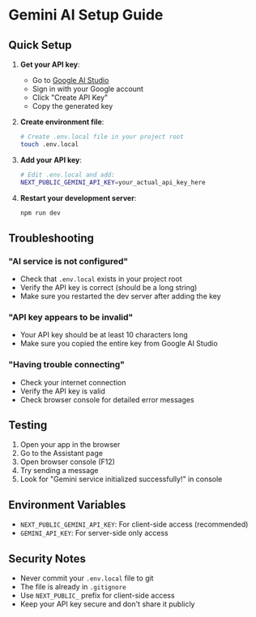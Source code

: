 # Gemini AI Setup Guide

## Quick Setup

1. **Get your API key**:
   - Go to [Google AI Studio](https://makersuite.google.com/app/apikey)
   - Sign in with your Google account
   - Click "Create API Key"
   - Copy the generated key

2. **Create environment file**:
   ```bash
   # Create .env.local file in your project root
   touch .env.local
   ```

3. **Add your API key**:
   ```bash
   # Edit .env.local and add:
   NEXT_PUBLIC_GEMINI_API_KEY=your_actual_api_key_here
   ```

4. **Restart your development server**:
   ```bash
   npm run dev
   ```

## Troubleshooting

### "AI service is not configured"
- Check that `.env.local` exists in your project root
- Verify the API key is correct (should be a long string)
- Make sure you restarted the dev server after adding the key

### "API key appears to be invalid"
- Your API key should be at least 10 characters long
- Make sure you copied the entire key from Google AI Studio

### "Having trouble connecting"
- Check your internet connection
- Verify the API key is valid
- Check browser console for detailed error messages

## Testing

1. Open your app in the browser
2. Go to the Assistant page
3. Open browser console (F12)
4. Try sending a message
5. Look for "Gemini service initialized successfully!" in console

## Environment Variables

- `NEXT_PUBLIC_GEMINI_API_KEY`: For client-side access (recommended)
- `GEMINI_API_KEY`: For server-side only access



## Security Notes

- Never commit your `.env.local` file to git
- The file is already in `.gitignore`
- Use `NEXT_PUBLIC_` prefix for client-side access
- Keep your API key secure and don't share it publicly 